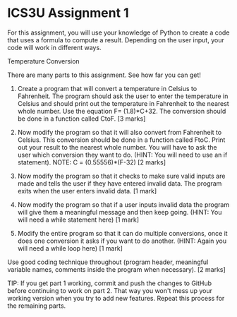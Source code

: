 # ICS3U Assignment 1

For this assignment, you will use your knowledge of Python to create a code that uses a formula to compute a result. Depending on the user input, your code will work in different ways.

Temperature Conversion

There are many parts to this assignment. See how far you can get!

1. Create a program that will convert a temperature in Celsius to Fahrenheit. The program should ask the user to enter the temperature in Celsius and should print out the temperature in Fahrenheit to the nearest whole number. Use the equation F= (1.8)*C+32. The conversion should be done in a function called CtoF. [3 marks]

2. Now modify the program so that it will also convert from Fahrenheit to Celsius. This conversion should be done in a function called FtoC. Print out your result to the nearest whole number. You will have to ask the user which conversion they want to do.  (HINT: You will need to use an if statement).  NOTE:  C = (0.55556)*(F-32) [2 marks]

3. Now modify the program so that it checks to make sure valid inputs are made and tells the user if they have entered invalid data.  The program exits when the user enters invalid data. [1 mark]

4. Now modify the program so that if a user inputs invalid data the program will give them a meaningful message and then keep going.  (HINT: You will need a while statement here) [1 mark]

5. Modify the entire program so that it can do multiple conversions, once it does one conversion it asks if you want to do another. (HINT: Again you will need a while loop here) [1 mark]

Use good coding technique throughout (program header, meaningful variable names, comments inside the program when necessary). [2 marks]


TIP:  If you get part 1 working, commit and push the changes to GitHub before continuing to work on part 2. That way you won't mess up your working version when you try to add new features. Repeat this process for the remaining parts.
